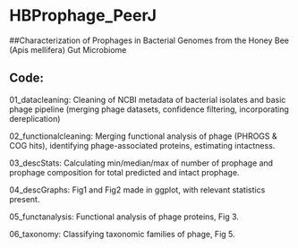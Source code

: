 # HBProphage_PeerJ

##Characterization of Prophages in Bacterial Genomes from the Honey Bee (Apis mellifera) Gut Microbiome

## Code: ##

01_datacleaning: Cleaning of NCBI metadata of bacterial isolates and basic phage pipeline (merging phage datasets, confidence filtering, incorporating dereplication)

02_functionalcleaning: Merging functional analysis of phage (PHROGS & COG hits), identifying phage-associated proteins, estimating intactness.

03_descStats: Calculating min/median/max of number of prophage and prophage composition for total predicted and intact prophage. 

04_descGraphs: Fig1 and Fig2 made in ggplot, with relevant statistics present.

05_functanalysis: Functional analysis of phage proteins, Fig 3.

06_taxonomy: Classifying taxonomic families of phage, Fig 5.